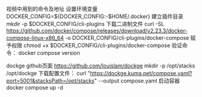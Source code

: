 视频中用到的命令及地址
设置环境变量
DOCKER_CONFIG=${DOCKER_CONFIG:-$HOME/.docker}
建立插件目录
mkdir -p $DOCKER_CONFIG/cli-plugins
下载二进制文件
curl -SL https://github.com/docker/compose/releases/download/v2.23.3/docker-compose-linux-x86_64 -o DOCKER_CONFIG/cli-plugins/docker-compose
赋予权限
chmod +x $DOCKER_CONFIG/cli-plugins/docker-compose
验证命令：
docker compose version

dockge github页面
https://github.com/louislam/dockge
mkdir -p /opt/stacks /opt/dockge
下载配置文件：
curl "https://dockge.kuma.pet/compose.yaml?port=5001&stacksPath=/opt/stacks" --output compose.yaml
启动容器
docker compose up -d
